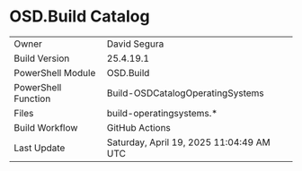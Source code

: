 ﻿# OSD.Build Catalog

| | |
|-|-|
| Owner | David Segura |
| Build Version | 25.4.19.1 |
| PowerShell Module | OSD.Build |
| PowerShell Function | Build-OSDCatalogOperatingSystems |
| Files | build-operatingsystems.* |
| Build Workflow | GitHub Actions |
| Last Update | Saturday, April 19, 2025 11:04:49 AM UTC |
